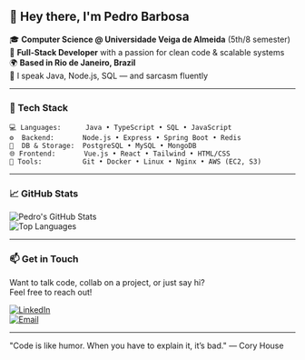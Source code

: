 ## 👋 Hey there, I'm Pedro Barbosa

🎓 **Computer Science @ Universidade Veiga de Almeida** (5th/8 semester)  
🧠 **Full-Stack Developer** with a passion for clean code & scalable systems  
🌍 **Based in Rio de Janeiro, Brazil**  
💬 I speak Java, Node.js, SQL — and sarcasm fluently  

---

### 🧰 Tech Stack
```
💻 Languages:      Java • TypeScript • SQL • JavaScript
⚙️  Backend:       Node.js • Express • Spring Boot • Redis
🧠  DB & Storage:  PostgreSQL • MySQL • MongoDB
🌐 Frontend:       Vue.js • React • Tailwind • HTML/CSS
🔧 Tools:          Git • Docker • Linux • Nginx • AWS (EC2, S3)
```

---

### 📈 GitHub Stats

![Pedro's GitHub Stats](https://github-readme-stats.vercel.app/api?username=devpedrobarbosa&show_icons=true&theme=radical&hide_rank=true)  
![Top Languages](https://github-readme-stats.vercel.app/api/top-langs/?username=devpedrobarbosa&layout=compact&theme=radical)

---

### 📫 Get in Touch

Want to talk code, collab on a project, or just say hi?  
Feel free to reach out!

[![LinkedIn](https://img.shields.io/badge/-LinkedIn-0A66C2?style=for-the-badge&logo=linkedin&logoColor=white)](https://linkedin.com/in/pedro-gabry-barbosa-6a1285290)  
[![Email](https://img.shields.io/badge/-Email-red?style=for-the-badge&logo=gmail&logoColor=white)](mailto:devpedrobarbosa@gmail.com)

---

"Code is like humor. When you have to explain it, it’s bad."
— Cory House
